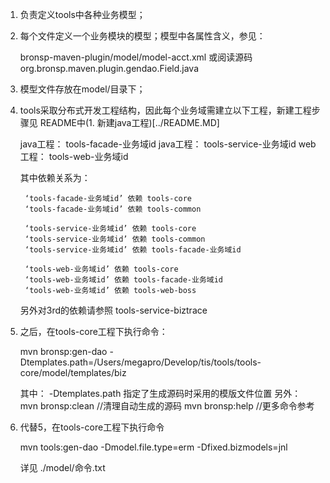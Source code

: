
1. 负责定义tools中各种业务模型；

2. 每个文件定义一个业务模块的模型；模型中各属性含义，参见： 
	
	bronsp-maven-plugin/model/model-acct.xml
	或阅读源码 org.bronsp.maven.plugin.gendao.Field.java
	
3. 模型文件存放在model/目录下；

4. tools采取分布式开发工程结构，因此每个业务域需建立以下工程，新建工程步骤见 README中(1. 新建java工程)[../README.MD]
	
	java工程： tools-facade-业务域id
	java工程： tools-service-业务域id
	web工程：  tools-web-业务域id
	
	其中依赖关系为：
	
		‘tools-facade-业务域id’ 依赖 tools-core
		‘tools-facade-业务域id’ 依赖 tools-common
		
		‘tools-service-业务域id’ 依赖 tools-core
		‘tools-service-业务域id’ 依赖 tools-common
		‘tools-service-业务域id’ 依赖 tools-facade-业务域id

		‘tools-web-业务域id’ 依赖 tools-core
		‘tools-web-业务域id’ 依赖 tools-facade-业务域id
		‘tools-web-业务域id’ 依赖 tools-web-boss
		
		
	另外对3rd的依赖请参照 tools-service-biztrace 
	
5. 之后，在tools-core工程下执行命令： 
	
	mvn bronsp:gen-dao -Dtemplates.path=/Users/megapro/Develop/tis/tools/tools-core/model/templates/biz
	
	其中： -Dtemplates.path 指定了生成源码时采用的模版文件位置
	另外：
	mvn bronsp:clean  //清理自动生成的源码
	mvn bronsp:help   //更多命令参考 

6. 代替5，在tools-core工程下执行命令
	
	mvn tools:gen-dao -Dmodel.file.type=erm -Dfixed.bizmodels=jnl
	
	详见 ./model/命令.txt
	